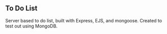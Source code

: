 ## To Do List

Server based to do list, built with Express, EJS, and mongoose.
Created to test out using MongoDB.
